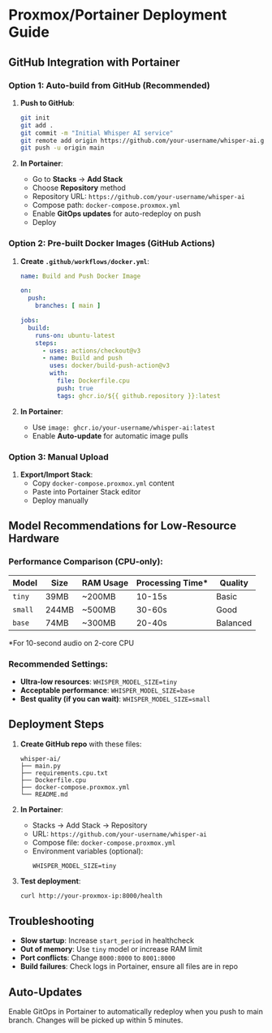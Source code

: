 # Proxmox/Portainer Deployment Guide

## GitHub Integration with Portainer

### Option 1: Auto-build from GitHub (Recommended)

1. **Push to GitHub**:
   ```bash
   git init
   git add .
   git commit -m "Initial Whisper AI service"
   git remote add origin https://github.com/your-username/whisper-ai.git
   git push -u origin main
   ```

2. **In Portainer**:
   - Go to **Stacks** → **Add Stack**
   - Choose **Repository** method
   - Repository URL: `https://github.com/your-username/whisper-ai`
   - Compose path: `docker-compose.proxmox.yml`
   - Enable **GitOps updates** for auto-redeploy on push
   - Deploy

### Option 2: Pre-built Docker Images (GitHub Actions)

1. **Create `.github/workflows/docker.yml`**:
   ```yaml
   name: Build and Push Docker Image

   on:
     push:
       branches: [ main ]

   jobs:
     build:
       runs-on: ubuntu-latest
       steps:
         - uses: actions/checkout@v3
         - name: Build and push
           uses: docker/build-push-action@v3
           with:
             file: Dockerfile.cpu
             push: true
             tags: ghcr.io/${{ github.repository }}:latest
   ```

2. **In Portainer**:
   - Use `image: ghcr.io/your-username/whisper-ai:latest`
   - Enable **Auto-update** for automatic image pulls

### Option 3: Manual Upload

1. **Export/Import Stack**:
   - Copy `docker-compose.proxmox.yml` content
   - Paste into Portainer Stack editor
   - Deploy manually

## Model Recommendations for Low-Resource Hardware

### Performance Comparison (CPU-only):

| Model | Size | RAM Usage | Processing Time* | Quality |
|-------|------|-----------|------------------|---------|
| `tiny` | 39MB | ~200MB | 10-15s | Basic |
| `small` | 244MB | ~500MB | 30-60s | Good |
| `base` | 74MB | ~300MB | 20-40s | Balanced |

*For 10-second audio on 2-core CPU

### Recommended Settings:

- **Ultra-low resources**: `WHISPER_MODEL_SIZE=tiny`
- **Acceptable performance**: `WHISPER_MODEL_SIZE=base`
- **Best quality (if you can wait)**: `WHISPER_MODEL_SIZE=small`

## Deployment Steps

1. **Create GitHub repo** with these files:
   ```
   whisper-ai/
   ├── main.py
   ├── requirements.cpu.txt
   ├── Dockerfile.cpu
   ├── docker-compose.proxmox.yml
   └── README.md
   ```

2. **In Portainer**:
   - Stacks → Add Stack → Repository
   - URL: `https://github.com/your-username/whisper-ai`
   - Compose file: `docker-compose.proxmox.yml`
   - Environment variables (optional):
     ```
     WHISPER_MODEL_SIZE=tiny
     ```

3. **Test deployment**:
   ```bash
   curl http://your-proxmox-ip:8000/health
   ```

## Troubleshooting

- **Slow startup**: Increase `start_period` in healthcheck
- **Out of memory**: Use `tiny` model or increase RAM limit
- **Port conflicts**: Change `8000:8000` to `8001:8000`
- **Build failures**: Check logs in Portainer, ensure all files are in repo

## Auto-Updates

Enable GitOps in Portainer to automatically redeploy when you push to main branch. Changes will be picked up within 5 minutes.